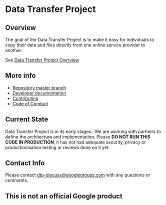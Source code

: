 # Data Transfer Project

## Overview
The goal of the Data Transfer Project is to make it easy for individuals to copy their data and files directly from one online service provider to another.

See [Data Transfer Project Overview](Documentation/Overview.md)

## More info

* [Repository master branch](https://github.com/google/data-transfer-project)
* [Developer documentation](Documentation/Developer.md)
* [Contributing](CONTRIBUTING.md)
* [Code of Conduct](CODE_OF_CONDUCT.md)

## Current State
Data Transfer Project is in its early stages.. We are working with partners to define the architecture and implementation.  Please **DO NOT RUN THIS CODE
IN PRODUCTION**, it has not had adequate security, privacy or
productionisation testing or reviews done on it yet.

## Contact Info
Please contact [dtp-discuss@googlegroups.com](mailto:dtp-discuss@googlegroups.com)
with any questions or comments.



## This is not an official Google product
